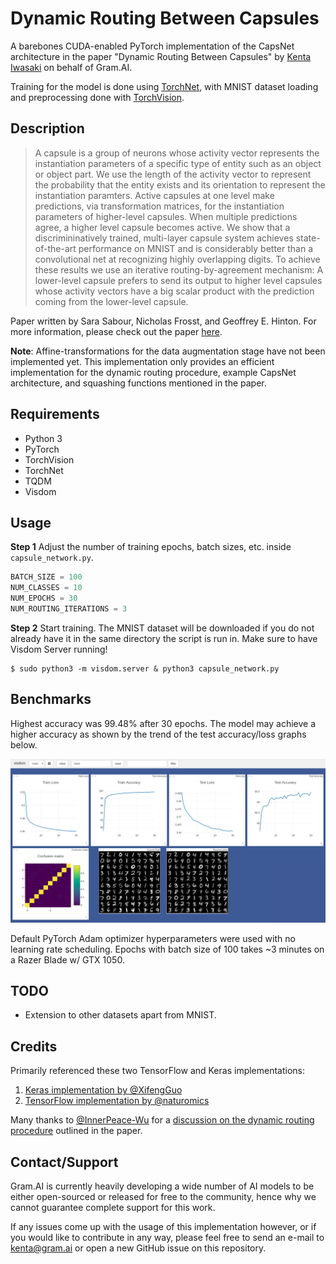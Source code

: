 # Dynamic Routing Between Capsules

A barebones CUDA-enabled PyTorch implementation of the CapsNet architecture in the paper "Dynamic Routing Between Capsules" by [Kenta Iwasaki](https://github.com/iwasaki-kenta) on behalf of Gram.AI.

Training for the model is done using [TorchNet](https://github.com/pytorch/tnt), with MNIST dataset loading and preprocessing done with [TorchVision](https://github.com/pytorch/vision).

## Description

> A capsule is a group of neurons whose activity vector represents the instantiation parameters of a specific type of entity such as an object or object part. We use the length of the activity vector to represent the probability that the entity exists and its orientation to represent the instantiation paramters. Active capsules at one level make predictions, via transformation matrices, for the instantiation parameters of higher-level capsules. When multiple predictions agree, a higher level capsule becomes active. We show that a discrimininatively trained, multi-layer capsule system achieves state-of-the-art performance on MNIST and is considerably better than a convolutional net at recognizing highly overlapping digits. To achieve these results we use an iterative routing-by-agreement mechanism: A lower-level capsule prefers to send its output to higher level capsules whose activity vectors have a big scalar product with the prediction coming from the lower-level capsule.

Paper written by Sara Sabour, Nicholas Frosst, and Geoffrey E. Hinton. For more information, please check out the paper [here](https://arxiv.org/abs/1710.09829).

__Note__: Affine-transformations for the data augmentation stage have not been implemented yet. This implementation only provides an efficient implementation for the dynamic routing procedure, example CapsNet architecture, and squashing functions mentioned in the paper.

## Requirements

* Python 3
* PyTorch
* TorchVision
* TorchNet
* TQDM
* Visdom

## Usage

**Step 1** Adjust the number of training epochs, batch sizes, etc. inside `capsule_network.py`.

```python
BATCH_SIZE = 100
NUM_CLASSES = 10
NUM_EPOCHS = 30
NUM_ROUTING_ITERATIONS = 3
```

**Step 2** Start training. The MNIST dataset will be downloaded if you do not already have it in the same directory the script is run in. Make sure to have Visdom Server running!

```console
$ sudo python3 -m visdom.server & python3 capsule_network.py
```

## Benchmarks

Highest accuracy was 99.48% after 30 epochs. The model may achieve a higher accuracy as shown by the trend of the test accuracy/loss graphs below.

![Training progress.](media/Benchmark.png)

Default PyTorch Adam optimizer hyperparameters were used with no learning rate scheduling. Epochs with batch size of 100 takes ~3 minutes on a Razer Blade w/ GTX 1050. 

## TODO

* Extension to other datasets apart from MNIST.

## Credits

Primarily referenced these two TensorFlow and Keras implementations:
1. [Keras implementation by @XifengGuo](https://github.com/XifengGuo/CapsNet-Keras)
2. [TensorFlow implementation by @naturomics](https://github.com/naturomics/CapsNet-Tensorflow)

Many thanks to [@InnerPeace-Wu](https://github.com/InnerPeace-Wu) for a [discussion on the dynamic routing procedure](https://github.com/XifengGuo/CapsNet-Keras/issues/1) outlined in the paper.

## Contact/Support

Gram.AI is currently heavily developing a wide number of AI models to be either open-sourced or released for free to the community, hence why we cannot guarantee complete support for this work.

If any issues come up with the usage of this implementation however, or if you would like to contribute in any way, please feel free to send an e-mail to [kenta@gram.ai](kenta@gram.ai) or open a new GitHub issue on this repository.